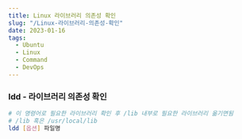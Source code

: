 ```yaml
---
title: Linux 라이브러리 의존성 확인
slug: "/Linux-라이브러리-의존성-확인"
date: 2023-01-16
tags:
  - Ubuntu
  - Linux
  - Command
  - DevOps
---
```


### ldd - 라이브러리 의존성 확인

```bash
# 이 명령어로 필요한 라이브러리 확인 후 /lib 내부로 필요한 라이브러리 옮기면됨
# /lib 혹은 /usr/local/lib
ldd [옵션] 파일명
```
